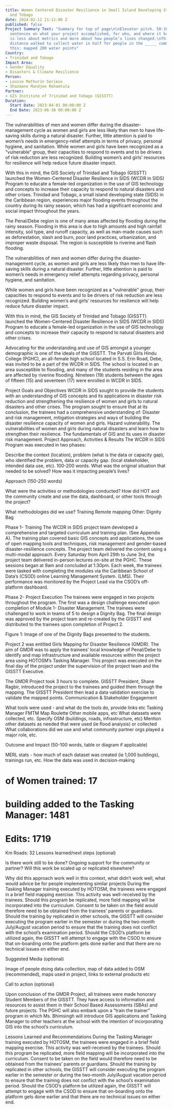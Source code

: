 ```yaml
---
title: Women Centered Disaster Resilience in Small Island Developing States - Trinidad
  and Tobago
date: 2024-02-12 21:12:00 Z
published: false
Project Summary Text: "Summary for top of page\n\nElevator pitch. 50-100 words. 1-3
  sentences on what your project accomplished, for who, and where it happened. \nThis
  is less about metrics and more about how people’s lives changed.\nThis: cut the
  distance walked to collect water in half for people in the _____ community\nNot
  this: mapped 200 water points"
Country:
- Trinidad and Tobago
Impact Area:
- Gender Equality
- Disasters & Climate Resilience
Person:
- Louise Mathurin Serieux
- Shazmane Mandjee Rehamtula
Partner:
- GIS Institute of Trinidad and Tobago (GISSTT)
Duration:
  Start Date: 2023-04-01 00:00:00 Z
  End Date: 2023-06-30 00:00:00 Z
---
```


The vulnerabilities of men and women differ during the disaster-management cycle as women and girls are less likely than men to have life-saving skills during a natural disaster. Further, little attention is paid to women’s needs in emergency-relief attempts in terms of privacy, personal hygiene, and sanitation. 
While women and girls have been recognized as a “vulnerable” group, their capacities to respond to events and to be drivers of risk reduction are less recognized. Building women’s and girls’ resources for resilience will help reduce future disaster impact. 

With this in mind, the GIS Society of Trinidad and Tobago (GISSTT) launched the Women-Centered Disaster Resilience in SIDS (WCDR in SIDS) Program to educate a female-led organization in the use of GIS technology and concepts to increase their capacity to respond to natural disasters and other crises. Trinidad and Tobago, a small island developing state (SIDS) in the Caribbean region, experiences major flooding events throughout the country during its rainy season, which has had a significant economic and social impact throughout the years.

The Penal/Debe region is one of many areas affected by flooding during the rainy season. Flooding in this area is due to high amounts and high rainfall intensity, soil type, and runoff capacity, as well as man-made causes such as deforestation, slash and burn, poor land practices, urbanization, and improper waste disposal. The region is susceptible to riverine and flash flooding. 

The vulnerabilities of men and women differ during the disaster-management cycle, as women and girls are less likely than men to have life-saving skills during a natural disaster. Further, little attention is paid to women’s needs in emergency relief attempts regarding privacy, personal hygiene, and sanitation. 

While women and girls have been recognized as a “vulnerable” group, their capacities to respond to events and to be drivers of risk reduction are less recognized. Building women’s and girls’ resources for resilience will help reduce future disaster impact. 

With this in mind, the GIS Society of Trinidad and Tobago (GISSTT) launched the Women-Centered Disaster Resilience in SIDS (WCDR in SIDS) Program to educate a female-led organization in the use of GIS technology and concepts to increase their capacity to respond to natural disasters and other crises. 

Advocating for the understanding and use of GIS amongst a younger demographic is one of the ideals of the GISSTT. The Parvati Girls Hindu College (PGHC), an all-female high school located in S.S. Erin Road, Debe, was invited to be a part of the WCDR in SIDS. The school is located in an area susceptible to flooding, and many of the students residing in the area are affected by riverine flooding. Nineteen (19) students between the ages of fifteen (15) and seventeen (17) were enrolled in WCDR in SIDS. 

Project Goals and Objectives
WCDR in SIDS sought to provide the students with an understanding of GIS concepts and its applications in disaster risk reduction and strengthening the resilience of women and girls to natural disasters and other crises. The program sought to ensure that at its conclusion, the trainees had a comprehensive understanding of:
Disaster and risk management, mitigation strategies and ways of building the disaster resilience capacity of women and girls.
Hazard vulnerability.
The vulnerabilities of women and girls during natural disasters and learn how to strengthen their resilience. 
The fundamentals of GIS and its uses in disaster risk management.
Project Approach, Activities & Results
The WCDR in SIDS Program was executed in two phases:

Describe the context (location), problem (what is the data or capacity gap), who identified the problem, data or capacity gap. (local stakeholder, intended data use, etc). 100-200 words. 
What was the original situation that needed to be solved?
How was it impacting people’s lives?

Approach (150-250 words)

What were the activities or methodologies conducted? How did HOT and the community create and use the data, dashboard, or other tools through the project?

What methodologies did we use? 
Training
Remote mapping
Other: Dignity Bag

Phase 1- Training
The WCDR in SIDS project team developed a comprehensive and targeted curriculum and training plan. (See Appendix A). The training plan covered basic GIS concepts and applications, the use of open mapping tools and techniques, risk management and gender-based disaster-resilience concepts. The project team delivered the content using a multi-modal approach. Every Saturday from April 29th to June 3rd, the project team delivered in-person lectures on-site at the PGHC. These sessions began at 9am and concluded at 1:30pm. Each week, the trainees were tasked with completing the modules via the Caribbean School of Data’s (CSOD) online Learning Management System. (LMS). Their performance was monitored by the Project Lead via the CSOD’s off-platform dashboard. 



Phase 2- Project Execution
The trainees were engaged in two projects throughout the program. The first was a design challenge executed upon completion of Module 1- Disaster Management. The trainees were challenged to work in teams of 5 to design a Dignity Bag. The final design was approved by the project team and re-created by the GISSTT and distributed to the trainees upon completion of Project 2. 

Figure 1: Image of one of the Dignity Bags presented to the students.

Project 2 was entitled Girls Mapping for Disaster Resilience (GMDR). The aim of GMDR was to apply the trainees’ local knowledge of Penal/Debe to identify and map infrastructure and available resources within the project area using HOTOSM’s Tasking Manager. This project was executed on the final day of the project under the supervision of the project team and the GISSTT Executive. 

The GMDR Project took 3 hours to complete. GISSTT President, Shane Ragbir, introduced the project to the trainees and guided them through the mapping. The GISSTT President then lead a data validation exercise to validate the mapped points.
Communication & Stakeholder Engagement

What tools were used - and what do the tools do, provide links etc
Tasking Manager
FMTM
Map Roulette 
Other mobile apps, etc 
What datasets were collected, etc.
Specify OSM (buildings, roads, infrastructure, etc)
Mention other datasets as needed that were used (ie flood analysis) or collected 
What collaborations did we use and what community partner orgs played a major role, etc. 


Outcome and Impact (50-100 words, table or diagram if applicable)

MERL stats - how much of each dataset was created (ie 1,000 buildings), trainings run, etc. 
How the data was used in decision-making
# of Women trained: 17
# building added to the Tasking Manager: 1481
# Edits: 1719
Km Roads: 32
Lessons learned/next steps (optional)

Is there work still to be done? Ongoing support for the community or partner? Will this work be scaled up or replicated elsewhere?

Why did this approach work well in this context, what didn’t work well, what would advice be for people implementing similar projects
During the Tasking Manager training executed by HOTOSM, the trainees were engaged in a brief field mapping exercise. This activity was well-received by the trainees. Should this program be replicated, more field mapping will be incorporated into the curriculum. Consent to be taken on the field would therefore need to be obtained from the trainees’ parents or guardians. 
Should the training by replicated in other schools, the GISSTT will consider executing the program earlier in the semester or during the two-month July/August vacation period to ensure that the training does not conflict with the school’s examination period. 
Should the CSOD’s platform be utilized again, the GISSTT will attempt to engage with the CSOD to ensure that on-boarding onto the platform gets done earlier and that there are no technical issues on either end. 


Suggested Media (optional)

Image of people doing data collection, map of data added to OSM (recommended), maps used in project, links to external products etc 

Call to action (optional)






Upon conclusion of the GMDR Project, all trainees were made honorary Student Members of the GISSTT. They have access to information and resources to assist them in their School Based Assessments (SBAs) and future projects. The PGHC will also embark upon a “train the trainer” program in which Ms. Bhimsingh will introduce GIS applications and Tasking Manager to other teachers at the school with the intention of incorporating GIS into the school’s curriculum. 

Lessons Learned and Recommendations
During the Tasking Manager training executed by HOTOSM, the trainees were engaged in a brief field mapping exercise. This activity was well-received by the trainees. Should this program be replicated, more field mapping will be incorporated into the curriculum. Consent to be taken on the field would therefore need to be obtained from the trainees’ parents or guardians. 
Should the training by replicated in other schools, the GISSTT will consider executing the program earlier in the semester or during the two-month July/August vacation period to ensure that the training does not conflict with the school’s examination period. 
Should the CSOD’s platform be utilized again, the GISSTT will attempt to engage with the CSOD to ensure that on-boarding onto the platform gets done earlier and that there are no technical issues on either end. 
